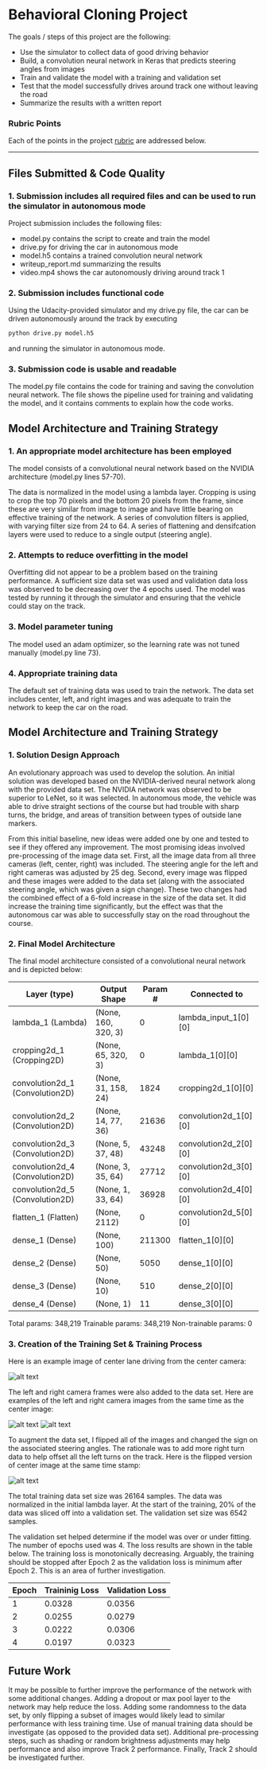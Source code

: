 # Behavioral Cloning Project

The goals / steps of this project are the following:
* Use the simulator to collect data of good driving behavior
* Build, a convolution neural network in Keras that predicts steering angles from images
* Train and validate the model with a training and validation set
* Test that the model successfully drives around track one without leaving the road
* Summarize the results with a written report


[//]: # (Image References)

[image1]: ./examples/center.jpg "Center Camera"
[image2]: ./examples/right.jpg "Right Camera"
[image3]: ./examples/left.jpg "Left Camera"
[image4]: ./examples/flipped.jpg "Flipped Image"

### Rubric Points

Each of the points in the project [rubric](https://review.udacity.com/#!/rubrics/432/view) are addressed below.

---
## Files Submitted & Code Quality

### 1. Submission includes all required files and can be used to run the simulator in autonomous mode

Project submission includes the following files:
* model.py contains the script to create and train the model
* drive.py for driving the car in autonomous mode
* model.h5 contains a trained convolution neural network 
* writeup_report.md summarizing the results
* video.mp4 shows the car autonomously driving around track 1

### 2. Submission includes functional code
Using the Udacity-provided simulator and my drive.py file, the car can be driven autonomously around the track by executing 
```sh
python drive.py model.h5
```
and running the simulator in autonomous mode.

### 3. Submission code is usable and readable

The model.py file contains the code for training and saving the convolution neural network. The file shows the pipeline used for training and validating the model, and it contains comments to explain how the code works.

## Model Architecture and Training Strategy

### 1. An appropriate model architecture has been employed

The model consists of a convolutional neural network based on the NVIDIA architecture (model.py lines 57-70). 

The data is normalized in the model using a lambda layer. Cropping is using to crop the top 70 pixels and the bottom 20 pixels from the frame, since these are very similar from image to image and have little bearing on effective training of the network. A series of convolution filters is applied, with varying filter size from 24 to 64. A series of flattening and densifcation layers were used to reduce to a single output (steering angle). 

### 2. Attempts to reduce overfitting in the model

Overfitting did not appear to be a problem based on the training performance. A sufficient size data set was used and validation data loss was observed to be decreasing over the 4 epochs used. The model was tested by running it through the simulator and ensuring that the vehicle could stay on the track.

### 3. Model parameter tuning

The model used an adam optimizer, so the learning rate was not tuned manually (model.py line 73).

### 4. Appropriate training data

The default set of training data was used to train the network. The data set includes center, left, and right images and was adequate to train the network to keep the car on the road. 

## Model Architecture and Training Strategy

### 1. Solution Design Approach

An evolutionary approach was used to develop the solution. An initial solution was developed based on the NVIDIA-derived neural network along with the provided data set. The NVIDIA network was observed to be superior to LeNet, so it was selected. In autonomous mode, the vehicle was able to drive straight sections of the course but had trouble with sharp turns, the bridge, and areas of transition between types of outside lane markers. 

From this initial baseline, new ideas were added one by one and tested to see if they offered any improvement. The most promising ideas involved pre-processing of the image data set. First, all the image data from all three cameras (left, center, right) was included. The steering angle for the left and right cameras was adjusted by 25 deg. Second, every image was flipped and these images were added to the data set (along with the associated steering angle, which was given a sign change). These two changes had the combined effect of a 6-fold increase in the size of the data set. It did increase the training time significantly, but the effect was that the autonomous car was able to successfully stay on the road throughout the course. 

### 2. Final Model Architecture

The final model architecture consisted of a convolutional neural network and is depicted below:

| Layer (type)                 |   Output Shape      |  Param #  |   Connected to        |                   
| ---------------------------- | ------------------- | --------- | ----------------------|
|lambda_1 (Lambda)             |  (None, 160, 320, 3) |  0        |   lambda_input_1[0][0] |
| cropping2d_1 (Cropping2D)     |   (None, 65, 320, 3) |   0      |     lambda_1[0][0]                   
|convolution2d_1 (Convolution2D)|  (None, 31, 158, 24) |  1824    |    cropping2d_1[0][0]               
|convolution2d_2 (Convolution2D) | (None, 14, 77, 36)  |  21636   |    convolution2d_1[0][0]            
|convolution2d_3 (Convolution2D) | (None, 5, 37, 48)   |  43248    |   convolution2d_2[0][0]            
|convolution2d_4 (Convolution2D) | (None, 3, 35, 64)   |  27712    |   convolution2d_3[0][0]            
|convolution2d_5 (Convolution2D) | (None, 1, 33, 64)   |  36928    |   convolution2d_4[0][0]            
|flatten_1 (Flatten)             | (None, 2112)        |  0        |   convolution2d_5[0][0]            
|dense_1 (Dense)                 | (None, 100)         |  211300   |   flatten_1[0][0]                  
|dense_2 (Dense)                 | (None, 50)          |  5050     |   dense_1[0][0]                    
|dense_3 (Dense)                 | (None, 10)          |  510      |   dense_2[0][0]                    
|dense_4 (Dense)                 | (None, 1)           |  11       |   dense_3[0][0]                    

Total params: 348,219
Trainable params: 348,219
Non-trainable params: 0

### 3. Creation of the Training Set & Training Process

Here is an example image of center lane driving from the center camera:

![alt text][image1]

The left and right camera frames were also added to the data set. Here are examples of the left and right camera images from the same time as the center image:

![alt text][image2]
![alt text][image3]

To augment the data set, I flipped all of the images and changed the sign on the associated steering angles. The rationale was to add more right turn data to help offset all the left turns on the track. Here is the flipped version of center image at the same time stamp:

![alt text][image4]

The total training data set size was 26164 samples. The data was normalized in the initial lambda layer. At the start of the training, 20% of the data was sliced off into a validation set.  The validation set size was 6542 samples.

The validation set helped determine if the model was over or under fitting. The  number of epochs used was 4. The loss results are shown in the table below. The training loss is monotonically decreasing. Arguably, the training should be stopped after Epoch 2 as the validation loss is minimum after Epoch 2. This is an area of further investigation.  

|Epoch | Traininig Loss | Validation Loss |
| ---  | -------------- | --------------- | 
|1 | 0.0328 | 0.0356 |
| 2 | 0.0255 | 0.0279 |
| 3 | 0.0222 |  0.0306 |
| 4 |  0.0197 | 0.0323 |

## Future Work
It may be possible to further improve the performance of the network with some additional changes. Adding a dropout or max pool layer to the network may help reduce the loss. Adding some randomness to the data set, by only flipping a subset of images would likely lead to similar performance with less training time. Use of manual training data should be investigate (as opposed to the provided data set). Additional pre-processing steps, such as shading or random brightness adjustments may help performance and also improve Track 2 performance. Finally, Track 2 should be investigated further. 

